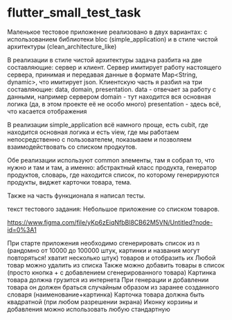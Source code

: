 # flutter_small_test_task

Маленькое тестовое приложение реализовано в двух вариантах: с использованием библиотеки bloc (simple_application) и в стиле чистой архитектуры (clean_architecture_like)

В реализации в стиле чистой архитектуры задача разбита на две составляющие: сервер и клиент.
Cервер имитирует работу настоящего сервера, принимая и передавая данные в формате Map<String, dynamic>, что имитирует json.
Клиентскую часть я разбил на три составляющие: data, domain, presentation.
data - отвечает за работу с данными, например сервером
domain - тут находится вся основная логика (да, в этом проекте её не особо много)
presentation - здесь всё, что касается отображения

В реализации simple_application всё намного проще, есть cubit, где находится основная логика и есть view, где мы работаем непосредственно с пользователем, показываем и позволяем взаимодействовать со списком продкутов.

Обе реализации используют common элементы, там я собрал то, что нужно и там и там, а именно: абстрактный класс продукта, генератор продуктов, словарь, где находится список, по которому генерируются продукты, виджет карточки товара, тема.

Также на часть функционала я написал тесты.

текст тестового задания: 
Небольшое приложение со списком товаров.

https://www.figma.com/file/yKp6zEiqNfbBl8CB62M5VN/Untitled?node-id=0%3A1

При старте приложения необходимо сгенерировать список из n (рандомно от 10000 до 100000 штук, картинки и названия могут повторяться! хватит несколько штук) товаров и отобразить их
Любой товар можно удалить из списка
Также можно добавить товары в список (просто кнопка + с добавлением сгенерированного товара)
Картинка товара должна грузится из интернета
При генерации и добавлении товара он должен браться случайным образом из заранее созданного словаря (наименование+картинка)
Карточка товара должна быть квадратной (при любом разрешении экрана)
Иконку корзины и добавления можно использовать любую стандартную
